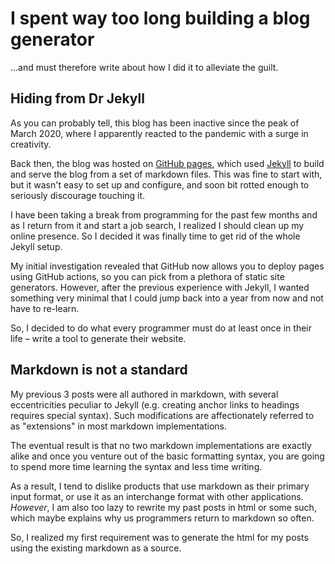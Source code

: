 # I spent way too long building a blog generator

...and must therefore write about how I did it to alleviate the guilt.

## Hiding from Dr Jekyll

As you can probably tell, this blog has been inactive since the peak of March 2020, where I apparently reacted to the pandemic with a surge in creativity.

Back then, the blog was hosted on [GitHub pages](https://pages.github.com/), which used [Jekyll](https://jekyllrb.com/) to build and serve the blog from a set of markdown files. This was fine to start with, but it wasn't easy to set up and configure, and soon bit rotted enough to seriously discourage touching it.

I have been taking a break from programming for the past few months and as I return from it and start a job search, I realized I should clean up my online presence. So I decided it was finally time to get rid of the whole Jekyll setup.

My initial investigation revealed that GitHub now allows you to deploy pages using GitHub actions, so you can pick from a plethora of static site generators. However, after the previous experience with Jekyll, I wanted something very minimal that I could jump back into a year from now and not have to re-learn.

So, I decided to do what every programmer must do at least once in their life – write a tool to generate their website.

## Markdown is not a standard

My previous 3 posts were all authored in markdown, with several eccentricities peculiar to Jekyll (e.g. creating anchor links to headings requires special syntax). Such modifications are affectionately referred to as "extensions" in most markdown implementations.

The eventual result is that no two markdown implementations are exactly alike and once you venture out of the basic formatting syntax, you are going to spend more time learning the syntax and less time writing.

As a result, I tend to dislike products that use markdown as their primary input format, or use it as an interchange format with other applications. _However_, I am also too lazy to rewrite my past posts in html or some such, which maybe explains why us programmers return to markdown so often.

So, I realized my first requirement was to generate the html for my posts using the existing markdown as a source.
